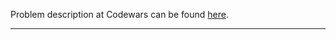Problem description at Codewars can be found
[here](https://www.codewars.com/kata/636f26f52aae8fcf3fa35819/train/python).

-------------


